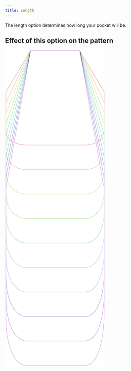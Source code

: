```yaml
---
title: Length
---
```


The length option determines how long your pocket will be.

## Effect of this option on the pattern

![This image shows the effect of this option by superimposing several variants that have a different value for this option](lucy_length_sample.svg "Effect of this option on the pattern")

